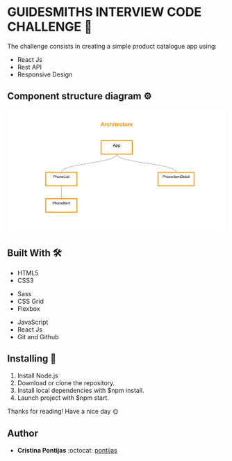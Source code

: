 # GUIDESMITHS INTERVIEW CODE CHALLENGE 🎯

The challenge consists in creating a simple product catalogue app using:
* React Js 
* Rest API
* Responsive Design

## Component structure diagram ⚙

![](architecture.jpg)

## Built With 🛠

- HTML5
- CSS3
* Sass
* CSS Grid
* Flexbox
- JavaScript
- React Js
- Git and Github

## Installing :wrench:

1. Install Node.js
2. Download or clone the repository.
3. Install local dependencies with $npm install.
4. Launch project with $npm start.


Thanks for reading!
Have a nice day 🌞


## Author

* **Cristina Pontijas** :octocat: [pontijas](https://github.com/pontijas)

